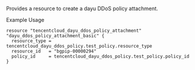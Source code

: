 Provides a resource to create a dayu DDoS policy attachment.

Example Usage

```hcl
resource "tencentcloud_dayu_ddos_policy_attachment" "dayu_ddos_policy_attachment_basic" {
  resource_type = tencentcloud_dayu_ddos_policy.test_policy.resource_type
  resource_id   = "bgpip-00000294"
  policy_id     = tencentcloud_dayu_ddos_policy.test_policy.policy_id
}
```